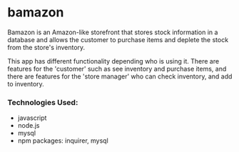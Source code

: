 # bamazon

Bamazon is an Amazon-like storefront that stores stock information in a database and allows the customer to purchase items and deplete the stock from the store's inventory. 

This app has different functionality depending who is using it. There are features for the 'customer' such as see inventory and purchase items, and there are features for the 'store manager' who can check inventory, and add to inventory. 

### Technologies Used:
* javascript
* node.js
* mysql
* npm packages: inquirer, mysql 

